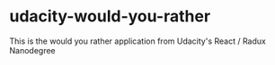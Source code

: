 # udacity-would-you-rather
This is the would you rather application from Udacity's React / Radux Nanodegree
